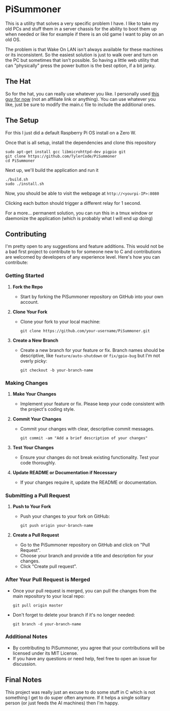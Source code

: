 # PiSummoner

This is a utility that solves a very specific problem I have. I like to take my old PCs and stuff them in a server chassis for the ability to boot them up when needed or like for example if there is an old game I want to play on an old OS. 

The problem is that Wake On LAN isn't always available for these machines or its inconsistent. So the easiest solution is just to walk over and turn on the PC but sometimes that isn't possible. So having a little web utility that can "physically" press the power button is the best option, if a bit janky. 


## The Hat

So for the hat, you can really use whatever you like. I personally used [this guy for now](https://www.amazon.com/gp/product/B07CZL2SKN) (not an affiliate link or anything). You can use whatever you like, just be sure to modify the main.c file to include the additional ones.

## The Setup

For this I just did a default Raspberry Pi OS install on a Zero W. 

Once that is all setup, install the dependencies and clone this repository
```
sudo apt-get install gcc libmicrohttpd-dev pigpio git
git clone https://github.com/TylerCode/PiSummoner
cd PiSummoner
```

Next up, we'll build the application and run it

```
./build.sh
sudo ./install.sh
```

Now, you should be able to visit the webpage at `http://<yourpi-IP>:8080`

Clicking each button should trigger a different relay for 1 second.


For a more... permanent solution, you can run this in a tmux window or daemonize the application (which is probably what I will end up doing)

## Contributing

I'm pretty open to any suggestions and feature additions. This would not be a bad first project to contribute to for someone new to C and contributions are welcomed by developers of any experience level. Here's how you can contribute:

### Getting Started

1. **Fork the Repo**
   - Start by forking the PiSummoner repository on GitHub into your own account.
  
2. **Clone Your Fork**
   - Clone your fork to your local machine:
     ```
     git clone https://github.com/your-username/PiSummoner.git
     ```
     
3. **Create a New Branch**
   - Create a new branch for your feature or fix. Branch names should be descriptive, like `feature/auto-shutdown` or `fix/gpio-bug` but I'm not overly picky:
     ```
     git checkout -b your-branch-name
     ```

### Making Changes

1. **Make Your Changes**
   - Implement your feature or fix. Please keep your code consistent with the project's coding style.

2. **Commit Your Changes**
   - Commit your changes with clear, descriptive commit messages. 
     ```
     git commit -am "Add a brief description of your changes"
     ```

3. **Test Your Changes**
   - Ensure your changes do not break existing functionality. Test your code thoroughly.

4. **Update README or Documentation if Necessary**
   - If your changes require it, update the README or documentation.

### Submitting a Pull Request

1. **Push to Your Fork**
   - Push your changes to your fork on GitHub:
     ```
     git push origin your-branch-name
     ```

2. **Create a Pull Request**
   - Go to the PiSummoner repository on GitHub and click on "Pull Request".
   - Choose your branch and provide a title and description for your changes.
   - Click "Create pull request".

### After Your Pull Request is Merged

- Once your pull request is merged, you can pull the changes from the main repository to your local repo:
  ```shell
  git pull origin master
  ```
- Don't forget to delete your branch if it's no longer needed:
  ```shell
  git branch -d your-branch-name
  ```

### Additional Notes

- By contributing to PiSummoner, you agree that your contributions will be licensed under its MIT License.
- If you have any questions or need help, feel free to open an issue for discussion.


## Final Notes

This project was really just an excuse to do some stuff in C which is not something I get to do super often anymore. If it helps a single solitary person (or just feeds the AI machines) then I'm happy.
